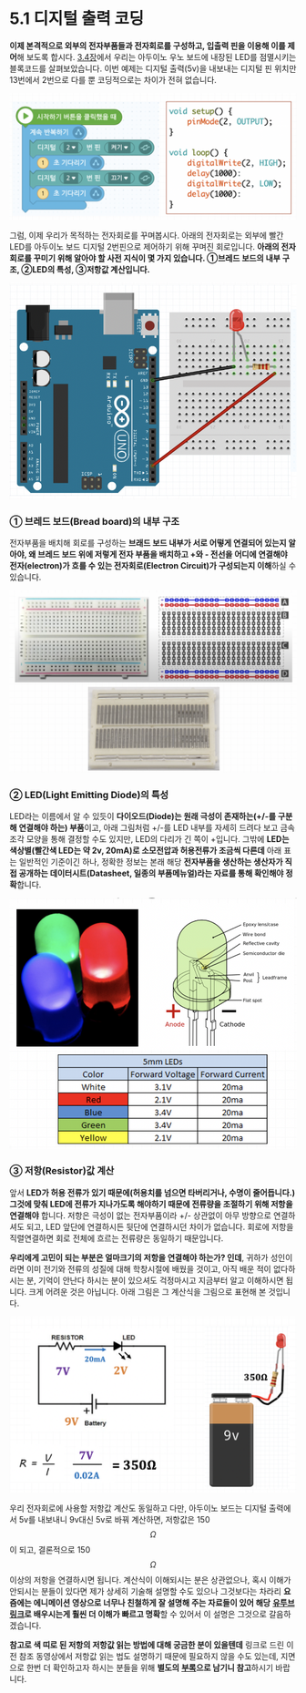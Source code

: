 # 5.1 디지털 출력 코딩

**이제 본격적으로 외부의 전자부품들과 전자회로를 구성하고, 입출력 핀을 이용해 이를 제어**해 보도록 합시다. [3.4장](../coding_start/hello-world.md)에서 우리는 아두이노 우노 보드에 내장된 LED를 점멸시키는 블록코드를 살펴보았습니다. 이번 예제는 디지털 출력\(5v\)을 내보내는 디지털 핀 위치만 13번에서 2번으로 다를 뿐 코딩적으로는 차이가 전혀 없습니다. 

![](../.gitbook/assets/image%20%2812%29.png)

그럼, 이제 우리가 목적하는 전자회로를 꾸며봅시다. 아래의 전자회로는 외부에 빨간 LED를  아두이노 보드 디지털 2번핀으로 제어하기 위해 꾸며진 회로입니다. **아래의 전자 회로를 꾸미기 위해 알아야 할 사전 지식이 몇 가지 있습니다. ①브레드 보드의 내부 구조, ②LED의 특성, ③저항값 계산입니다.** 

![](../.gitbook/assets/image%20%288%29.png)

### ① 브레드 보드\(Bread board\)의 내부 구조

전자부품을 배치해 회로를 구성하는 **브래드 보드 내부가 서로 어떻게 연결되어 있는지 알아야, 왜 브레드 보드 위에 저렇게 전자 부품을 배치하고 +와 - 전선을 어디에 연결해야 전자\(electron\)가 흐를 수 있는 전자회로\(Electron Circuit\)가 구성되는지 이해**하실 수 있습니다. 

![](../.gitbook/assets/image%20%284%29.png)

### ② LED\(Light Emitting Diode\)의 특성

LED라는 이름에서 알 수 있듯이 **다이오드\(Diode\)는 원래 극성이 존재하는\(+/-를 구분해 연결해야 하는\) 부품**이고, 아래 그림처럼 +/-를 LED 내부를 자세히 드려다 보고 금속조각 모양을 통해 결정할 수도 있지만, LED의 다리가 긴 쪽이 +입니다. 그밖에 **LED는 색상별\(빨간색 LED는 약 2v, 20mA\)로 소모전압과 허용전류가 조금씩 다른데** 아래 표는 일반적인 기준이긴 하나, 정확한 정보는 본래 해당 **전자부품을 생산하는 생산자가 직접 공개하는 데이터시트\(Datasheet, 일종의 부품메뉴얼\)라는 자료를 통해 확인해야 정확**합니다.

![](../.gitbook/assets/image%20%282%29.png)

### ③ 저항\(Resistor\)값 계산

앞서 **LED가 허용 전류가 있기 때문에\(허용치를 넘으면 타버리거나, 수명이 줄어듭니다.\)  그것에 맞춰 LED에 전류가 지나가도록 해야하기 때문에 전류량을 조절하기 위해 저항을 연결해야** 합니다. 저항은 극성이 없는 전자부품이라 +/- 상관없이 아무 방향으로 연결하셔도 되고, LED 앞단에 연결하시든 뒷단에 연결하시던 차이가 없습니다. 회로에 저항을 직렬연결하면 회로 전체에 흐르는 전류량은 동일하기 때문입니다.

**우리에게 고민이 되는 부분은 얼마크기의 저항을 연결해야 하는가? 인데**, 귀하가 성인이라면 이미 전기와 전류의 성질에 대해 학창시절에 배웠을 것이고, 아직 배운 적이 없다하시는 분, 기억이 안난다 하시는 분이 있으셔도 걱정마시고 지금부터 알고 이해하시면 됩니다. 크게 어려운 것은 아닙니다. 아래 그림은 그 계산식을 그림으로 표현해 본 것입니다. 

![](../.gitbook/assets/image%20%283%29.png)

우리 전자회로에 사용할 저항값 계산도 동일하고 다만, 아두이노 보드는 디지털 출력에서 5v를 내보내니 9v대신 5v로 바꿔 계산하면, 저항값은 150$$\Omega$$이 되고, 결론적으로 150$$\Omega$$이상의 저항을 연결하시면 됩니다. 계산식이 이해되시는 분은 상관없으나, 혹시 이해가 안되시는 분들이 있다면 제가 상세히 기술해 설명할 수도 있으나 그것보다는 차라리 **요즘에는 에니메이션 영상으로 너무나 친철하게 잘 설명해 주는 자료들이 있어 해당** [**유투브 링크**](https://youtu.be/CQlwmrqhSas)**로 배우시는게 훨씬 더 이해가 빠르고 명확**할 수 있어서 이 설명은 그것으로 갈음하겠습니다. 

**참고로 색 띠로 된 저항의 저항값 읽는 방법에 대해 궁금한 분이 있을텐데** 링크로 드린 이전 참조 동영상에서 저항값 읽는 법도 설명하기 때문에 필요하지 않을 수도 있는데, 지면으로 한번 더 확인하고자 하시는 분들을 위해 **별도의** [**부록**](../appendix/resistor_value.md)**으로 남기니 참고**하시기 바랍니다.

